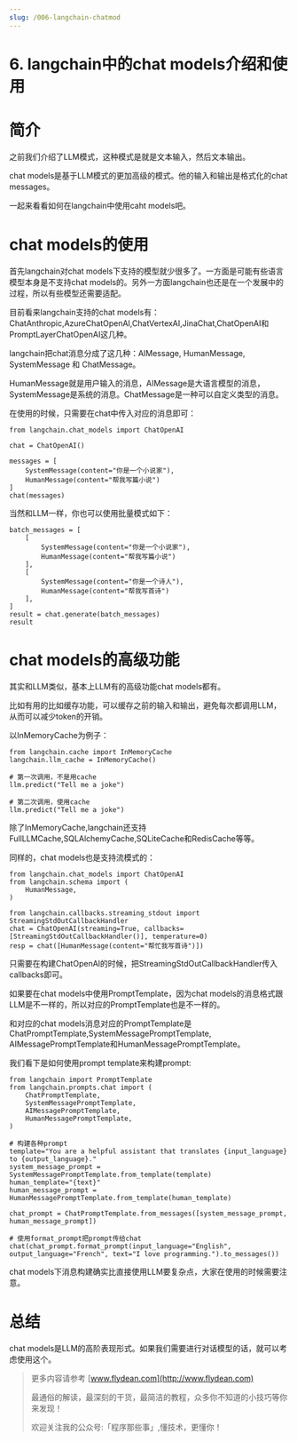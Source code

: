 ```yaml
---
slug: /006-langchain-chatmod
---
```


# 6. langchain中的chat models介绍和使用

# 简介

之前我们介绍了LLM模式，这种模式是就是文本输入，然后文本输出。

chat models是基于LLM模式的更加高级的模式。他的输入和输出是格式化的chat messages。

一起来看看如何在langchain中使用caht models吧。

# chat models的使用

首先langchain对chat models下支持的模型就少很多了。一方面是可能有些语言模型本身是不支持chat models的。另外一方面langchain也还是在一个发展中的过程，所以有些模型还需要适配。

目前看来langchain支持的chat models有：ChatAnthropic,AzureChatOpenAI,ChatVertexAI,JinaChat,ChatOpenAI和PromptLayerChatOpenAI这几种。

langchain把chat消息分成了这几种：AIMessage, HumanMessage, SystemMessage 和 ChatMessage。

HumanMessage就是用户输入的消息，AIMessage是大语言模型的消息，SystemMessage是系统的消息。ChatMessage是一种可以自定义类型的消息。

在使用的时候，只需要在chat中传入对应的消息即可：

```
from langchain.chat_models import ChatOpenAI

chat = ChatOpenAI()

messages = [
    SystemMessage(content="你是一个小说家"),
    HumanMessage(content="帮我写篇小说")
]
chat(messages)
```

当然和LLM一样，你也可以使用批量模式如下：

```
batch_messages = [
    [
        SystemMessage(content="你是一个小说家"),
        HumanMessage(content="帮我写篇小说")
    ],
    [
        SystemMessage(content="你是一个诗人"),
        HumanMessage(content="帮我写首诗")
    ],
]
result = chat.generate(batch_messages)
result
```

# chat models的高级功能

其实和LLM类似，基本上LLM有的高级功能chat models都有。

比如有用的比如缓存功能，可以缓存之前的输入和输出，避免每次都调用LLM，从而可以减少token的开销。

以InMemoryCache为例子：

```
from langchain.cache import InMemoryCache
langchain.llm_cache = InMemoryCache()

# 第一次调用，不是用cache
llm.predict("Tell me a joke")

# 第二次调用，使用cache
llm.predict("Tell me a joke")
```

除了InMemoryCache,langchain还支持FullLLMCache,SQLAlchemyCache,SQLiteCache和RedisCache等等。

同样的，chat models也是支持流模式的：

```
from langchain.chat_models import ChatOpenAI
from langchain.schema import (
    HumanMessage,
)

from langchain.callbacks.streaming_stdout import StreamingStdOutCallbackHandler
chat = ChatOpenAI(streaming=True, callbacks=[StreamingStdOutCallbackHandler()], temperature=0)
resp = chat([HumanMessage(content="帮忙我写首诗")])
```

只需要在构建ChatOpenAI的时候，把StreamingStdOutCallbackHandler传入callbacks即可。

如果要在chat models中使用PromptTemplate，因为chat models的消息格式跟LLM是不一样的，所以对应的PromptTemplate也是不一样的。

和对应的chat models消息对应的PromptTemplate是ChatPromptTemplate,SystemMessagePromptTemplate,
AIMessagePromptTemplate和HumanMessagePromptTemplate。

我们看下是如何使用prompt template来构建prompt:

```
from langchain import PromptTemplate
from langchain.prompts.chat import (
    ChatPromptTemplate,
    SystemMessagePromptTemplate,
    AIMessagePromptTemplate,
    HumanMessagePromptTemplate,
)

# 构建各种prompt
template="You are a helpful assistant that translates {input_language} to {output_language}."
system_message_prompt = SystemMessagePromptTemplate.from_template(template)
human_template="{text}"
human_message_prompt = HumanMessagePromptTemplate.from_template(human_template)

chat_prompt = ChatPromptTemplate.from_messages([system_message_prompt, human_message_prompt])

# 使用format_prompt把prompt传给chat
chat(chat_prompt.format_prompt(input_language="English", output_language="French", text="I love programming.").to_messages())
```

chat models下消息构建确实比直接使用LLM要复杂点，大家在使用的时候需要注意。

# 总结

chat models是LLM的高阶表现形式。如果我们需要进行对话模型的话，就可以考虑使用这个。

> 更多内容请参考 [www.flydean.com](http://www.flydean.com)
>
> 最通俗的解读，最深刻的干货，最简洁的教程，众多你不知道的小技巧等你来发现！
> 
> 欢迎关注我的公众号:「程序那些事」,懂技术，更懂你！
